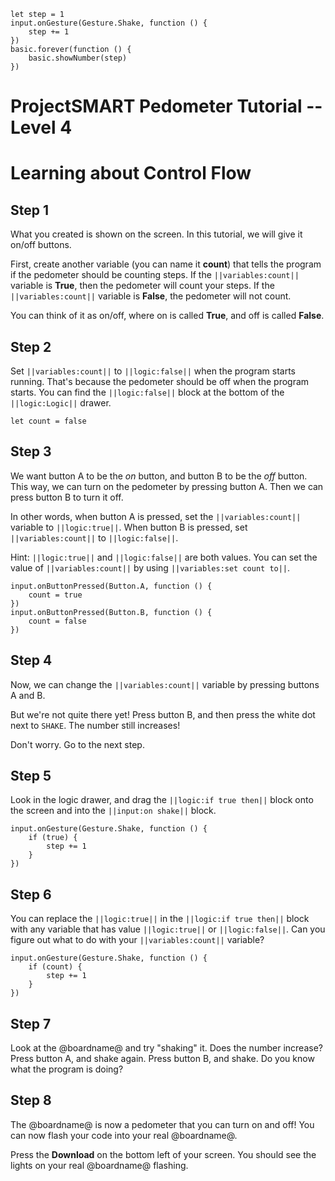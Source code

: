 ```template
let step = 1
input.onGesture(Gesture.Shake, function () {
    step += 1
})
basic.forever(function () {
    basic.showNumber(step)
})
```
# ProjectSMART Pedometer Tutorial -- Level 4
# Learning about Control Flow


## Step 1

What you created is shown on the screen. In this tutorial, we will give it on/off buttons.

First, create another variable (you can name it **count**) that tells the program if the pedometer should be counting steps.
If the ``||variables:count||`` variable is **True**, then the pedometer will count your steps.
If the ``||variables:count||`` variable is **False**, the pedometer will not count.

You can think of it as on/off, where on is called **True**, and off is called **False**.

## Step 2

Set ``||variables:count||`` to ``||logic:false||`` when the program starts running.
That's because the pedometer should be off when the program starts.
You can find the ``||logic:false||`` block at the bottom of the ``||logic:Logic||`` drawer.

```blocks
let count = false
```

## Step 3

We want button A to be the *on* button, and button B to be the *off* button.
This way, we can turn on the pedometer by pressing button A. Then we can press button B to turn it off.

In other words, when button A is pressed, set the ``||variables:count||`` variable to ``||logic:true||``. 
When button B is pressed, set ``||variables:count||`` to ``||logic:false||``.

Hint: ``||logic:true||`` and ``||logic:false||`` are both values. You can set the value of ``||variables:count||`` by using ``||variables:set count to||``.

```blocks
input.onButtonPressed(Button.A, function () {
    count = true
})
input.onButtonPressed(Button.B, function () {
    count = false
})
```

## Step 4

Now, we can change the ``||variables:count||`` variable by pressing buttons A and B.

But we're not quite there yet! Press button B, and then press the white dot next to `SHAKE`. The number still increases!

Don't worry. Go to the next step.

## Step 5

Look in the logic drawer, and drag the ``||logic:if true then||`` block onto the screen and into the ``||input:on shake||`` block.

```blocks
input.onGesture(Gesture.Shake, function () {
    if (true) {
        step += 1
    }
})
```

## Step 6

You can replace the ``||logic:true||`` in the ``||logic:if true then||`` block with any variable that has value ``||logic:true||`` or ``||logic:false||``. 
Can you figure out what to do with your ``||variables:count||`` variable?

```blocks
input.onGesture(Gesture.Shake, function () {
    if (count) {
        step += 1
    }
})
```

## Step 7

Look at the @boardname@ and try "shaking" it. Does the number increase?
Press button A, and shake again.
Press button B, and shake. Do you know what the program is doing?

## Step 8

The @boardname@ is now a pedometer that you can turn on and off!
You can now flash your code into your real @boardname@.

Press the **Download** on the bottom left of your screen.
You should see the lights on your real @boardname@ flashing.